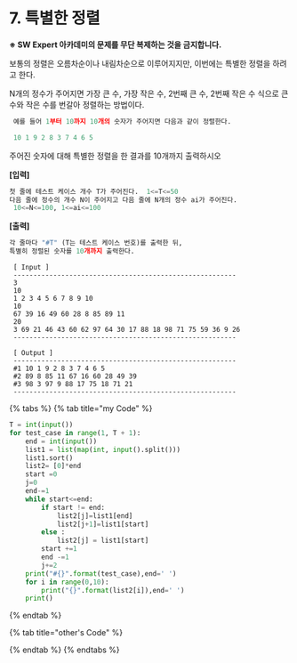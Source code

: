 # 7. 특별한 정렬

**※ SW Expert 아카데미의 문제를 무단 복제하는 것을 금지합니다.**  
  
  
보통의 정렬은 오름차순이나 내림차순으로 이루어지지만, 이번에는 특별한 정렬을 하려고 한다.  
  
N개의 정수가 주어지면 가장 큰 수, 가장 작은 수, 2번째 큰 수, 2번째 작은 수 식으로 큰 수와 작은 수를 번갈아 정렬하는 방법이다.

```python
 예를 들어 1부터 10까지 10개의 숫자가 주어지면 다음과 같이 정렬한다.

 10 1 9 2 8 3 7 4 6 5
```

주어진 숫자에 대해 특별한 정렬을 한 결과를 10개까지 출력하시오



**\[입력\]**

```python
첫 줄에 테스트 케이스 개수 T가 주어진다.  1<=T<=50
다음 줄에 정수의 개수 N이 주어지고 다음 줄에 N개의 정수 ai가 주어진다.
 10<=N<=100, 1<=ai<=100
```

**\[출력\]**

```python
각 줄마다 "#T" (T는 테스트 케이스 번호)를 출력한 뒤,
특별히 정렬된 숫자를 10개까지 출력한다.
```

```text
 [ Input ]
 --------------------------------------------------------
 3
 10
 1 2 3 4 5 6 7 8 9 10
 10
 67 39 16 49 60 28 8 85 89 11
 20
 3 69 21 46 43 60 62 97 64 30 17 88 18 98 71 75 59 36 9 26
 --------------------------------------------------------
 
 [ Output ]
 --------------------------------------------------------
 #1 10 1 9 2 8 3 7 4 6 5
 #2 89 8 85 11 67 16 60 28 49 39
 #3 98 3 97 9 88 17 75 18 71 21
 --------------------------------------------------------
```

{% tabs %}
{% tab title="my Code" %}
```python
T = int(input())
for test_case in range(1, T + 1):
	end = int(input())
	list1 = list(map(int, input().split()))
	list1.sort()
	list2= [0]*end
	start =0
	j=0
	end-=1
	while start<=end:
		if start != end:
			list2[j]=list1[end]
			list2[j+1]=list1[start]
		else : 
			list2[j] = list1[start]
		start +=1
		end -=1
		j+=2
	print("#{}".format(test_case),end=' ')
	for i in range(0,10):
		print("{}".format(list2[i]),end=' ')
	print()

```
{% endtab %}

{% tab title="other\'s Code" %}

{% endtab %}
{% endtabs %}

